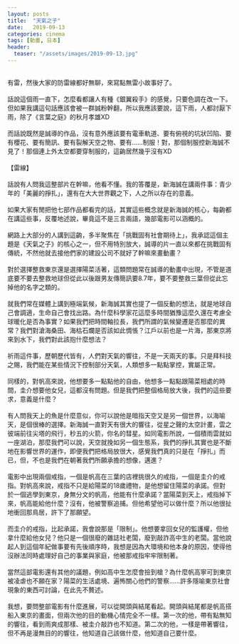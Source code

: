 ```yaml
---
layout: posts
title:  "天氣之子"
date:   2019-09-13
categories: cinema
tags: [動畫, 日本]
header: 
  teaser: "/assets/images/2019-09-13.jpg"
---
```

<br>
有雷，然後大家的防雷線都好無聊，來寫點無雷小故事好了。<br><br>
話說這個雨一直下，怎麼看都讓人有種《銀翼殺手》的感覺，只要色調在改一下。但如果我講這句話應該會被一群誠粉幹翻，所以我應該要說，這下雨，人都討厭下雨，除了《言葉之庭》的秋月孝雄XD<br><br>
而話說既然是誠導的作品，沒有意外應該要有電車軌道、要有俯視的坑狀凹陷、要有櫻花、要有簡訊、要有裂解天空之物、要有……制服！對，那個制服控新海誠不見了！那個連上外太空都要穿制服的，這齣居然幾乎沒有XD<br><br>
【雷線】<br><br>
話說有人問我這整部片在幹嘛，他看不懂。我的答覆是，新海誠在講兩件事：青少年的「美麗的掙扎」，還有在大大世界觀之下，人之所以存在的意義。<br><br>
如果大家有閒把他七部作品都看完的話，其實這些概念就是新海誠的核心，每齣都在講這些事，反覆地述說，畢竟這不是三言兩語，幾部電影可以涵概的。<br><br>
網路上大部分的人講到這齣，多半聚焦在「挑戰固有社會期待上」，我承認這個主題是《天氣之子》的核心之一，但不用特別放大，誠導的片一直以來都在挑戰固有傳統，不然他就去接他們家的建設公司不就好了幹嘛來畫動畫？<br><br>
對於選擇整救東京還是選擇陽菜活著，這類問題常在誠導的動畫中出現，不管是道底要不要去整救地球但從此以後跟男友傳簡訊要8.7年，要不要整救三葉但從此忘掉他的名字之類的。<br><br>
就我們常在媒體上講到極端氣候，新海誠其實也提了一個反動的想法，就是地球自己會調適，生命自己會找出路。為什麼科學家花這麼多時間猶豫這麼久還在考慮全球暖化是否為事實？如果我們把時間軸拉長，我們所謂的氣候變遷是否那麼的異常？我們對滄海桑田、海枯石爛是否該如此惆悵？江戶以前也是一片海，那東京將來到水下，我們對此該抱什麼想法？<br><br>
祈雨這件事，歷朝歷代皆有，人們對天氣的響往，不是一天兩天的事。只是拜科技之賜，我們能在某些情況下控制部分天氣，人類想多一點點掌控，實屬正常。<br><br>
同樣的，對帆高來說，他想要多一點點他的自由，他想多一點點跟陽菜相處的時間，圭介想要他女兒，這都沒有問題。但是我們把整個格局放大後，我們的這些要求，意義是什麼？<br><br>
有人問我天上的魚是什麼意似，你可以說他是暗指天空又是另一個世界，以海喻天，是個很棒的選擇。新海誠一直對天有很大的響往，從星之聲的太空計畫，雲之彼端前往尖塔的飛行，秒五的火箭，你名的彗星。如同電影所說，一個積雨雲就如一座湖泊，那麼我們可以說，天空就挽如另一個生態系，我們的掙扎其實也是不斷地在影響世界的運作，即便我們把格局放很大，感覺我們真的只是在「掙扎」而已，但，不也是我們在朝著我們所願承擔的想像，邁進？<br><br>
電影中出現兩個戒指，一個是帆高在三葉的店裡挑很久的戒指，一個是圭介的戒指。對帆高來說，戒指不只是給陽菜的18歲禮物，是他想留住陽菜的承諾。但對於一個逃學到東京，身無分文的帆高，他能有什麼承諾？當陽菜到天上，戒指掉下來，帆高能給他什麼？沒有，他被警察追捕。但他希望他可以做什麼？所以他很扯地衝回那鳥居，許下了那願望。<br><br>
而圭介的戒指，比起承諾，我會說那是「限制」。他想要拿回女兒的監護權，但他拿什麼給他女兒？他只是一個很廢的雜誌社老闆，廢到敲詐高中生的老闆。當他說起人到這個年紀做事要有先後順序時，我想是因為大環境和他本身的原因，使得他沒辦法同時處理好自己的事業與家庭，他被那戒指牢牢限制著。<br><br>
當然這部電影還有其他的議題，例如高中生怎麼會撿到槍？為什麼帆高寧可到東京被凌虐也不願在家？陽菜的生活處境、遍怖關心他們的警察……許多隱喻東京社會現象的東西可討論，在此先不贅述。<br><br>
我想，要問整部電影有什麼進展，可以從開頭與結尾看起。開頭與結尾都是帆高搭船入東京的畫面，但兩次他的目的動機心情完全不一樣。第一次的他，帶有點無知的響往，看到雨爽成那樣、被圭介敲詐也不知道。第二次的他，一樣是帶著響往，但不再是漫無目的的響往，他知道自己該做什麼，他知道自己要什麼。<br><br>
